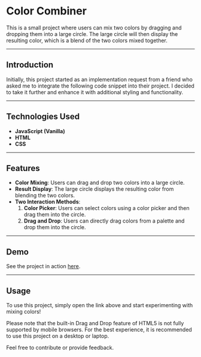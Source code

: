# Color Combiner

This is a small project where users can mix two colors by dragging and dropping them into a large circle. The large circle will then display the resulting color, which is a blend of the two colors mixed together.

---

## Introduction

Initially, this project started as an implementation request from a friend who asked me to integrate the following code snippet into their project. I decided to take it further and enhance it with additional styling and functionality.

---

## Technologies Used

- **JavaScript (Vanilla)**
- **HTML**
- **CSS**

---

## Features

- **Color Mixing**: Users can drag and drop two colors into a large circle.
- **Result Display**: The large circle displays the resulting color from blending the two colors.
- **Two Interaction Methods**:
  1. **Color Picker**: Users can select colors using a color picker and then drag them into the circle.
  2. **Drag and Drop**: Users can directly drag colors from a palette and drop them into the circle.

---

## Demo

See the project in action [here](https://pinchas-g.github.io/colors-combiner/).

---

## Usage

To use this project, simply open the link above and start experimenting with mixing colors!

Please note that the built-in Drag and Drop feature of HTML5 is not fully supported by mobile browsers. For the best experience, it is recommended to use this project on a desktop or laptop.

Feel free to contribute or provide feedback.
